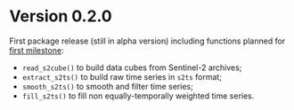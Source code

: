 # Version 0.2.0

First package release (still in alpha version) including functions planned
for [first milestone](https://github.com/ranghetti/sen2rts/milestone/1):

- `read_s2cube()` to build data cubes from Sentinel-2 archives;
- `extract_s2ts()` to build raw time series in `s2ts` format;
- `smooth_s2ts()` to smooth and filter time series;
- `fill_s2ts()` to fill non equally-temporally weighted time series.
